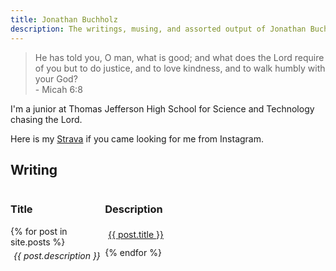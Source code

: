 ```yaml
---
title: Jonathan Buchholz
description: The writings, musing, and assorted output of Jonathan Buchholz.
---
```

> He has told you, O man, what is good; and what does the Lord require of you but to do justice, and to love kindness, and to walk humbly with your God?  
> \- Micah 6:8

I'm a junior at Thomas Jefferson High School for Science and Technology chasing the Lord.

Here is my [Strava](https://strava.com/athletes/jonathanbuchh) if you came looking for me from Instagram.

## Writing

<style>
.writing {
    display: grid;
    grid-template-columns: 30% 70%;
}

.writing > p {
    margin: 5px;
    white-space: nowrap;
    overflow: hidden;
    text-overflow: ellipsis;
}

.description a {
    text-decoration: none;
}

.writing > p:last-of-type {
    padding-bottom: 16px;
}

@media screen and (max-width: 800px) {
  .writing {
    grid-template-columns: 1fr;
    grid-row-gap: 0;
  }

  .writing h3 {
    display: none;
  }

  .writing > .description {
    padding-bottom: 10px;
  }


}

</style>
<div class="writing">
<h3>Title</h3>
<h3>Description</h3>
    {% for post in site.posts %}
    <p><a href="{{ post.url }}">{{ post.title }}</a></p>
    <p class="description"><em><a href="{{ post.url }}">{{ post.description }}</a></em></p>
    {% endfor %}
</div>
